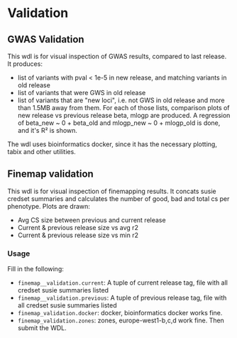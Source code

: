 # Validation

## GWAS Validation

This wdl is for visual inspection of GWAS results, compared to last release.  
It produces:
- list of variants with pval < 1e-5 in new release, and matching variants in old release
- list of variants that were GWS in old release
- list of variants that are "new loci", i.e. not GWS in old release and more than 1.5MB away from them.
For each of those lists, comparison plots of new release vs previous release beta, mlogp are produced. A regression of beta_new ~ 0 + beta_old and mlogp_new ~ 0 + mlogp_old is done, and it's R² is shown.

The wdl uses bioinformatics docker, since it has the necessary plotting, tabix and other utilities.

## Finemap validation

This wdl is for visual inspection of finemapping results. It concats susie credset summaries and calculates the number of good, bad and total cs per phenotype. Plots are drawn:
- Avg CS size between previous and current release
- Current & previous release size vs avg r2
- Current & previous release size vs min r2

### Usage
Fill in the following:
- `finemap__validation.current`: A tuple of current release tag, file with all credset susie summaries listed
- `finemap__validation.previous`: A tuple of previous release tag, file with all credset susie summaries listed
- `finemap_validation.docker`: docker, bioinformatics docker works fine.
- `finemap_validation.zones`: zones, europe-west1-b,c,d work fine.
Then submit the WDL.